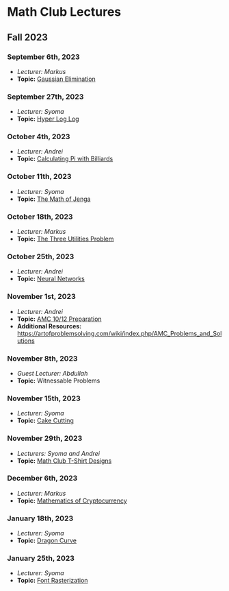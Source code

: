 # Math Club Lectures

## Fall 2023

### September 6th, 2023
  - *Lecturer: Markus*
  - **Topic:** [Gaussian Elimination](/Markus/Gaussian%20Elimination)

### September 27th, 2023
  - *Lecturer: Syoma*
  - **Topic:** [Hyper Log Log](/Syoma/Hyper%20Log%20Log)

### October 4th, 2023
  - *Lecturer: Andrei*
  - **Topic:** [Calculating Pi with Billiards](/Andrei/Pi%20from%20Billiard%20Balls)

### October 11th, 2023
  - *Lecturer: Syoma*
  - **Topic:** [The Math of Jenga](/Syoma/The%20Math%20of%20Jenga.pdf)

### October 18th, 2023
  - *Lecturer: Markus*
  - **Topic:** [The Three Utilities Problem](/Markus/TheThreeUtilitiesProblem.pdf)

### October 25th, 2023
  - *Lecturer: Andrei*
  - **Topic:** [Neural Networks](/Andrei/Neural%20Networks.pdf)

### November 1st, 2023
  - *Lecturer: Andrei*
  - **Topic:** [AMC 10/12 Preparation](/Andrei/AMC%2010_12%20Prep.pdf)
  - **Additional Resources:** https://artofproblemsolving.com/wiki/index.php/AMC_Problems_and_Solutions

### November 8th, 2023
  - *Guest Lecturer: Abdullah*
  - **Topic:** Witnessable Problems

### November 15th, 2023
  - *Lecturer: Syoma*
  - **Topic:** [Cake Cutting](/Syoma/Fair%20cake%20cutting.pdf)

### November 29th, 2023
  - *Lecturers: Syoma and Andrei*
  - **Topic:** [Math Club T-Shirt Designs](/Syoma/Math%20club%20designs.pdf)
 
### December 6th, 2023
  - *Lecturer: Markus*
  - **Topic:** [Mathematics of Cryptocurrency](/Markus/MathematicsOfCryptocurrency.pdf)

### January 18th, 2023
  - *Lecturer: Syoma*
  - **Topic:** [Dragon Curve](/Syoma/Dragon%20Curve.pdf)

### January 25th, 2023
  - *Lecturer: Syoma*
  - **Topic:** [Font Rasterization](/Syoma/font_rasterization.pdf)
